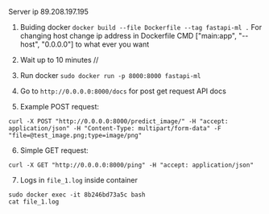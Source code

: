 Server ip 89.208.197.195

1. Buiding docker ```docker build --file Dockerfile --tag fastapi-ml .```
For changing host change ip address in Dockerfile CMD ["main:app", "--host", "0.0.0.0"] to what ever you want

2. Wait up to 10 minutes //

3. Run docker ```sudo docker run -p 8000:8000 fastapi-ml```

4. Go to ```http://0.0.0.0:8000/docs``` for post get request API docs

5. Example POST request:

```curl -X POST "http://0.0.0.0:8000/predict_image/" -H "accept: application/json" -H "Content-Type: multipart/form-data" -F "file=@test_image.png;type=image/png"```

6. Simple GET request:

```curl -X GET "http://0.0.0.0:8000/ping" -H "accept: application/json"```


7. Logs in ```file_1.log``` inside container
```
sudo docker exec -it 8b246bd73a5c bash
cat file_1.log
```

